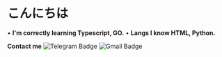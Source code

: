 # こんにちは
• **I'm correctly learning Typescript, GO.**
• **Langs I know HTML, Python.**

**Contact me**
![Telegram Badge](https://img.shields.io/badge/-aka-1ca0f1?style=flat-square&logo=telegram&logoColor=white&link=https://t.me/consoleneeded)
![Gmail Badge](https://img.shields.io/badge/-akane-c14438?style=flat-square&logo=Gmail&logoColor=white&link=mailto:Fujinoaka@gmail.com)
